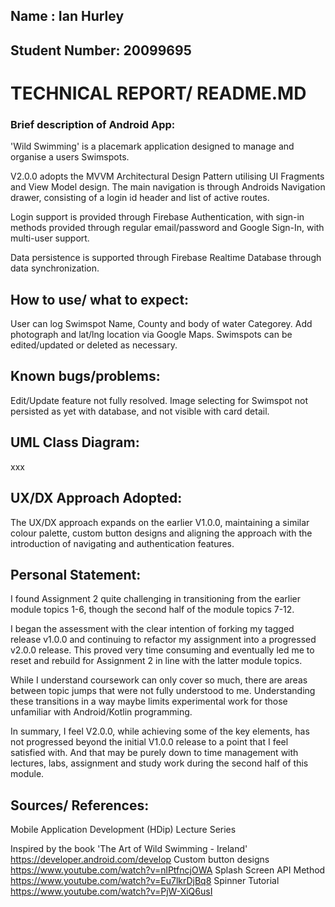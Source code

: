 ## Name : Ian Hurley

## Student Number: 20099695

# TECHNICAL REPORT/ README.MD

### Brief description of Android App:

'Wild Swimming' is a placemark application designed to manage and organise a users Swimspots.

V2.0.0 adopts the MVVM Architectural Design Pattern utilising UI Fragments and View Model design. The main navigation is through Androids Navigation drawer, consisting of a login id header and list of active routes.

Login support is provided through Firebase Authentication, with sign-in methods provided through regular email/password and Google Sign-In, with multi-user support.

Data persistence is supported through Firebase Realtime Database through data synchronization.


## How to use/ what to expect:

User can log Swimspot Name, County and body of water Categorey. Add photograph and lat/lng location via Google Maps.
Swimspots can be edited/updated or deleted as necessary.

## Known bugs/problems:

Edit/Update feature not fully resolved.
Image selecting for Swimspot not persisted as yet with database, and not visible with card detail.

## UML Class Diagram:

xxx

## UX/DX Approach Adopted:

The UX/DX approach expands on the earlier V1.0.0, maintaining a similar colour palette, custom button designs and aligning the approach with the introduction of navigating and authentication features.

## Personal Statement:

I found Assignment 2 quite challenging in transitioning from the earlier module topics 1-6, though the second half of the module topics 7-12.

I began the assessment with the clear intention of forking my tagged release v1.0.0 and continuing to refactor my assignment into a progressed v2.0.0 release. This proved very time consuming and eventually led me to reset and rebuild for Assignment 2 in line with the latter module topics.

While I understand coursework can only cover so much, there are areas between topic jumps that were not fully understood to me. Understanding these transitions in a way maybe limits experimental work for those unfamiliar with Android/Kotlin programming.

In summary, I feel V2.0.0, while achieving some of the key elements, has not progressed beyond the initial V1.0.0 release to a point that I feel satisfied with. And that may be purely down to time management with lectures, labs, assignment and study work during the second half of this module.


## Sources/ References:

Mobile Application Development (HDip) Lecture Series

Inspired by the book 'The Art of Wild Swimming - Ireland'
https://developer.android.com/develop
Custom button designs https://www.youtube.com/watch?v=nlPtfncjOWA
Splash Screen API Method https://www.youtube.com/watch?v=Eu7lkrDjBq8
Spinner Tutorial https://www.youtube.com/watch?v=PjW-XiQ6usI